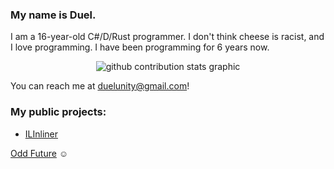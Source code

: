 ### My name is Duel.
I am a 16-year-old C#/D/Rust programmer. I don't think cheese is racist, and I love programming. I have been programming for 6 years now.

<p align=center>
  <img alt="github contribution stats graphic" src=https://github-contribution-stats.vercel.app/api/?username=DuelTheBearded>
</p>

You can reach me at [duelunity@gmail.com](mailto:duelunity@gmail.com)!

### My public projects:
* [ILInliner](https://github.com/DuelTheBearded/ILInliner)

[Odd Future](https://www.youtube.com/watch?v=v1YojYU5nPQ) ☺ 
